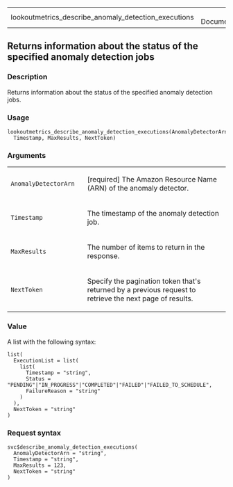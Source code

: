 <table style="width: 100%;">
<tbody>
<tr class="odd">
<td>lookoutmetrics_describe_anomaly_detection_executions</td>
<td style="text-align: right;">R Documentation</td>
</tr>
</tbody>
</table>

## Returns information about the status of the specified anomaly detection jobs

### Description

Returns information about the status of the specified anomaly detection
jobs.

### Usage

    lookoutmetrics_describe_anomaly_detection_executions(AnomalyDetectorArn,
      Timestamp, MaxResults, NextToken)

### Arguments

<table>
<colgroup>
<col style="width: 35%" />
<col style="width: 65%" />
</colgroup>
<tbody>
<tr class="odd">
<td><code
id="lookoutmetrics_describe_anomaly_detection_executions_:_AnomalyDetectorArn">AnomalyDetectorArn</code></td>
<td><p>[required] The Amazon Resource Name (ARN) of the anomaly
detector.</p></td>
</tr>
<tr class="even">
<td><code
id="lookoutmetrics_describe_anomaly_detection_executions_:_Timestamp">Timestamp</code></td>
<td><p>The timestamp of the anomaly detection job.</p></td>
</tr>
<tr class="odd">
<td><code
id="lookoutmetrics_describe_anomaly_detection_executions_:_MaxResults">MaxResults</code></td>
<td><p>The number of items to return in the response.</p></td>
</tr>
<tr class="even">
<td><code
id="lookoutmetrics_describe_anomaly_detection_executions_:_NextToken">NextToken</code></td>
<td><p>Specify the pagination token that's returned by a previous
request to retrieve the next page of results.</p></td>
</tr>
</tbody>
</table>

### Value

A list with the following syntax:

    list(
      ExecutionList = list(
        list(
          Timestamp = "string",
          Status = "PENDING"|"IN_PROGRESS"|"COMPLETED"|"FAILED"|"FAILED_TO_SCHEDULE",
          FailureReason = "string"
        )
      ),
      NextToken = "string"
    )

### Request syntax

    svc$describe_anomaly_detection_executions(
      AnomalyDetectorArn = "string",
      Timestamp = "string",
      MaxResults = 123,
      NextToken = "string"
    )

